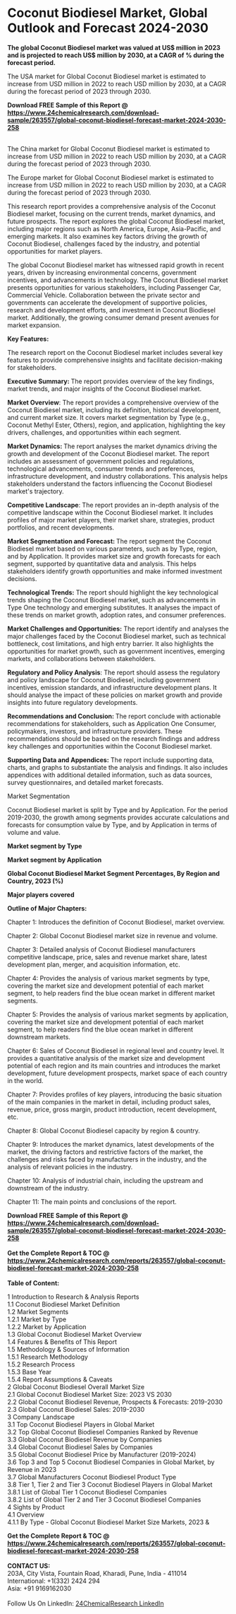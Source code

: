 <h1>Coconut Biodiesel Market, Global Outlook and Forecast 2024-2030</h1><p><strong>The global Coconut Biodiesel market was valued at US$ million in 2023 and is projected to reach US$ million by 2030, at a CAGR of % during the forecast period.</strong></p><p>
</p><p>The USA market for Global Coconut Biodiesel market is estimated to increase from USD million in 2022 to reach USD million by 2030, at a CAGR during the forecast period of 2023 through 2030.</p><div><b>Download FREE Sample of this Report @ 
            <a href="https://www.24chemicalresearch.com/download-sample/263557/global-coconut-biodiesel-forecast-market-2024-2030-258">
            https://www.24chemicalresearch.com/download-sample/263557/global-coconut-biodiesel-forecast-market-2024-2030-258</a></b></div><br><p>
</p><p>The China market for Global Coconut Biodiesel market is estimated to increase from USD million in 2022 to reach USD million by 2030, at a CAGR during the forecast period of 2023 through 2030.</p><p>
</p><p>The Europe market for Global Coconut Biodiesel market is estimated to increase from USD million in 2022 to reach USD million by 2030, at a CAGR during the forecast period of 2023 through 2030.</p><p>
</p><p>This research report provides a comprehensive analysis of the Coconut Biodiesel market, focusing on the current trends, market dynamics, and future prospects. The report explores the global Coconut Biodiesel market, including major regions such as North America, Europe, Asia-Pacific, and emerging markets. It also examines key factors driving the growth of Coconut Biodiesel, challenges faced by the industry, and potential opportunities for market players.</p><p>
The global Coconut Biodiesel market has witnessed rapid growth in recent years, driven by increasing environmental concerns, government incentives, and advancements in technology. The Coconut Biodiesel market presents opportunities for various stakeholders, including Passenger Car, Commercial Vehicle. Collaboration between the private sector and governments can accelerate the development of supportive policies, research and development efforts, and investment in Coconut Biodiesel market. Additionally, the growing consumer demand present avenues for market expansion.</p><p>
</p><p>
<strong>Key Features:</strong></p><p>
The research report on the Coconut Biodiesel market includes several key features to provide comprehensive insights and facilitate decision-making for stakeholders.</p><p>
<strong>Executive Summary: </strong>The report provides overview of the key findings, market trends, and major insights of the Coconut Biodiesel market.</p><p>
<strong>Market Overview</strong>: The report provides a comprehensive overview of the Coconut Biodiesel market, including its definition, historical development, and current market size. It covers market segmentation by Type (e.g., Coconut Methyl Ester, Others), region, and application, highlighting the key drivers, challenges, and opportunities within each segment.</p><p>
<strong>Market Dynamics: </strong>The report analyses the market dynamics driving the growth and development of the Coconut Biodiesel market. The report includes an assessment of government policies and regulations, technological advancements, consumer trends and preferences, infrastructure development, and industry collaborations. This analysis helps stakeholders understand the factors influencing the Coconut Biodiesel market's trajectory.</p><p>
<strong>Competitive Landscape</strong>: The report provides an in-depth analysis of the competitive landscape within the Coconut Biodiesel market. It includes profiles of major market players, their market share, strategies, product portfolios, and recent developments.</p><p>
<strong>Market Segmentation and Forecast: </strong>The report segment the Coconut Biodiesel market based on various parameters, such as by Type, region, and by Application. It provides market size and growth forecasts for each segment, supported by quantitative data and analysis. This helps stakeholders identify growth opportunities and make informed investment decisions.</p><p>
<strong>Technological Trends:</strong> The report should highlight the key technological trends shaping the Coconut Biodiesel market, such as advancements in Type One technology and emerging substitutes. It analyses the impact of these trends on market growth, adoption rates, and consumer preferences.</p><p>
<strong>Market Challenges and Opportunities:</strong> The report identify and analyses the major challenges faced by the Coconut Biodiesel market, such as technical bottleneck, cost limitations, and high entry barrier. It also highlights the opportunities for market growth, such as government incentives, emerging markets, and collaborations between stakeholders.</p><p>
<strong>Regulatory and Policy Analysis</strong>: The report should assess the regulatory and policy landscape for Coconut Biodiesel, including government incentives, emission standards, and infrastructure development plans. It should analyse the impact of these policies on market growth and provide insights into future regulatory developments.</p><p>
<strong>Recommendations and Conclusion: </strong>The report conclude with actionable recommendations for stakeholders, such as Application One Consumer, policymakers, investors, and infrastructure providers. These recommendations should be based on the research findings and address key challenges and opportunities within the Coconut Biodiesel market.</p><p>
<strong>Supporting Data and Appendices:</strong> The report include supporting data, charts, and graphs to substantiate the analysis and findings. It also includes appendices with additional detailed information, such as data sources, survey questionnaires, and detailed market forecasts.</p><p>
Market Segmentation</p><p>
Coconut Biodiesel market is split by Type and by Application. For the period 2019-2030, the growth among segments provides accurate calculations and forecasts for consumption value by Type, and by Application in terms of volume and value.</p><p>
<strong>Market segment by Type</strong></p><p>
</p><p>
</p><p><strong>Market segment by Application</strong></p><p>
</p><p>
</p><p><strong>Global Coconut Biodiesel Market Segment Percentages, By Region and Country, 2023 (%)</strong></p><p>
</p><p>
</p><p><strong>Major players covered</strong></p><p>
</p><p>
</p><p><strong>Outline of Major Chapters:</strong></p><p>
Chapter 1: Introduces the definition of Coconut Biodiesel, market overview.</p><p>
Chapter 2: Global Coconut Biodiesel market size in revenue and volume.</p><p>
Chapter 3: Detailed analysis of Coconut Biodiesel manufacturers competitive landscape, price, sales and revenue market share, latest development plan, merger, and acquisition information, etc.</p><p>
Chapter 4: Provides the analysis of various market segments by type, covering the market size and development potential of each market segment, to help readers find the blue ocean market in different market segments.</p><p>
Chapter 5: Provides the analysis of various market segments by application, covering the market size and development potential of each market segment, to help readers find the blue ocean market in different downstream markets.</p><p>
Chapter 6: Sales of Coconut Biodiesel in regional level and country level. It provides a quantitative analysis of the market size and development potential of each region and its main countries and introduces the market development, future development prospects, market space of each country in the world.</p><p>
Chapter 7: Provides profiles of key players, introducing the basic situation of the main companies in the market in detail, including product sales, revenue, price, gross margin, product introduction, recent development, etc.</p><p>
Chapter 8: Global Coconut Biodiesel capacity by region &amp; country.</p><p>
Chapter 9: Introduces the market dynamics, latest developments of the market, the driving factors and restrictive factors of the market, the challenges and risks faced by manufacturers in the industry, and the analysis of relevant policies in the industry.</p><p>
Chapter 10: Analysis of industrial chain, including the upstream and downstream of the industry.</p><p>
Chapter 11: The main points and conclusions of the report.</p><div><b>Download FREE Sample of this Report @ 
            <a href="https://www.24chemicalresearch.com/download-sample/263557/global-coconut-biodiesel-forecast-market-2024-2030-258">
            https://www.24chemicalresearch.com/download-sample/263557/global-coconut-biodiesel-forecast-market-2024-2030-258</a></b></div><br><div><b>Get the Complete Report & TOC @ 
            <a href="https://www.24chemicalresearch.com/reports/263557/global-coconut-biodiesel-forecast-market-2024-2030-258">
            https://www.24chemicalresearch.com/reports/263557/global-coconut-biodiesel-forecast-market-2024-2030-258</a></b></div><br>
            <b>Table of Content:</b><p>1 Introduction to Research & Analysis Reports<br />
    1.1 Coconut Biodiesel Market Definition<br />
    1.2 Market Segments<br />
        1.2.1 Market by Type<br />
        1.2.2 Market by Application<br />
    1.3 Global Coconut Biodiesel Market Overview<br />
    1.4 Features & Benefits of This Report<br />
    1.5 Methodology & Sources of Information<br />
        1.5.1 Research Methodology<br />
        1.5.2 Research Process<br />
        1.5.3 Base Year<br />
        1.5.4 Report Assumptions & Caveats<br />
2 Global Coconut Biodiesel Overall Market Size<br />
    2.1 Global Coconut Biodiesel Market Size: 2023 VS 2030<br />
    2.2 Global Coconut Biodiesel Revenue, Prospects & Forecasts: 2019-2030<br />
    2.3 Global Coconut Biodiesel Sales: 2019-2030<br />
3 Company Landscape<br />
    3.1 Top Coconut Biodiesel Players in Global Market<br />
    3.2 Top Global Coconut Biodiesel Companies Ranked by Revenue<br />
    3.3 Global Coconut Biodiesel Revenue by Companies<br />
    3.4 Global Coconut Biodiesel Sales by Companies<br />
    3.5 Global Coconut Biodiesel Price by Manufacturer (2019-2024)<br />
    3.6 Top 3 and Top 5 Coconut Biodiesel Companies in Global Market, by Revenue in 2023<br />
    3.7 Global Manufacturers Coconut Biodiesel Product Type<br />
    3.8 Tier 1, Tier 2 and Tier 3 Coconut Biodiesel Players in Global Market<br />
        3.8.1 List of Global Tier 1 Coconut Biodiesel Companies<br />
        3.8.2 List of Global Tier 2 and Tier 3 Coconut Biodiesel Companies<br />
4 Sights by Product<br />
    4.1 Overview<br />
        4.1.1 By Type - Global Coconut Biodiesel Market Size Markets, 2023 &</p><div><b>Get the Complete Report & TOC @ 
            <a href="https://www.24chemicalresearch.com/reports/263557/global-coconut-biodiesel-forecast-market-2024-2030-258">
            https://www.24chemicalresearch.com/reports/263557/global-coconut-biodiesel-forecast-market-2024-2030-258</a></b></div><br><b>CONTACT US:</b><br>
            203A, City Vista, Fountain Road, Kharadi, Pune, India - 411014<br>
            International: +1(332) 2424 294<br>
            Asia: +91 9169162030 <br><br>
            Follow Us On LinkedIn: <a href="https://www.linkedin.com/company/24chemicalresearch/">24ChemicalResearch LinkedIn</a>